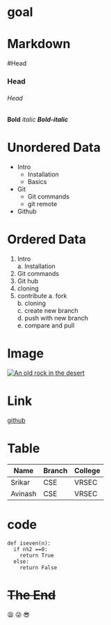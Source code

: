 # goal
# Markdown
#Head
### Head
###### Head
**Bold**
*italic*
***Bold-italic***
# **Unordered Data**
- Intro
   * Installation
   * Basics 
- Git   
   * Git commands   
   * git remote   
- Github
# **Ordered Data**
1. Intro   
  a. Installation
2. Git commands
3. Git hub
4. cloning
5. contribute
  a. fork   
  b. cloning   
  c. create new branch   
  d. push with new branch   
  e. compare and pull    
# **Image**   
[![An old rock in the desert](/assets/images/shiprock.jpg "Shiprock, New Mexico by Beau Rogers")](https://www.flickr.com/photos/beaurogers/31833779864/in/photolist-Qv3rFw-34mt9F-a9Cmfy-5Ha3Zi-9msKdv-o3hgjr-hWpUte-4WMsJ1-KUQ8N-deshUb-vssBD-6CQci6-8AFCiD-zsJWT-nNfsgB-dPDwZJ-bn9JGn-5HtSXY-6CUhAL-a4UTXB-ugPum-KUPSo-fBLNm-6CUmpy-4WMsc9-8a7D3T-83KJev-6CQ2bK-nNusHJ-a78rQH-nw3NvT-7aq2qf-8wwBso-3nNceh-ugSKP-4mh4kh-bbeeqH-a7biME-q3PtTf-brFpgb-cg38zw-bXMZc-nJPELD-f58Lmo-bXMYG-bz8AAi-bxNtNT-bXMYi-bXMY6-bXMYv)

# **Link**
[github](https://github.com/)

# **Table**   
|Name|Branch|College|
|----|------|-------|
|Srikar|CSE|VRSEC|
|Avinash|CSE|VRSEC|

# **code**
```
def iseven(n):
  if n%2 ==0:
    return True
  else:
    return False
```
# ~~The End~~
:tired_face: :stuck_out_tongue_winking_eye: :sunglasses: 
